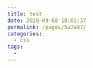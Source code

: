 ```yaml
---
title: test
date: 2020-09-08 18:01:37
permalink: /pages/5a7a87/
categories: 
  - css
tags: 
  - 
---
```

